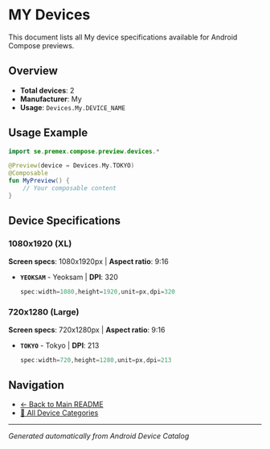 # MY Devices

This document lists all My device specifications available for Android Compose previews.

## Overview

- **Total devices**: 2
- **Manufacturer**: My
- **Usage**: `Devices.My.DEVICE_NAME`

## Usage Example

```kotlin
import se.premex.compose.preview.devices.*

@Preview(device = Devices.My.TOKYO)
@Composable
fun MyPreview() {
    // Your composable content
}
```

## Device Specifications

### 1080x1920 (XL)

**Screen specs**: 1080x1920px | **Aspect ratio**: 9:16

- **`YEOKSAM`** - Yeoksam | **DPI**: 320
  ```kotlin
  spec:width=1080,height=1920,unit=px,dpi=320
  ```

### 720x1280 (Large)

**Screen specs**: 720x1280px | **Aspect ratio**: 9:16

- **`TOKYO`** - Tokyo | **DPI**: 213
  ```kotlin
  spec:width=720,height=1280,unit=px,dpi=213
  ```

## Navigation

- [← Back to Main README](../../README.md)
- [📱 All Device Categories](../README.md)

---
*Generated automatically from Android Device Catalog*
